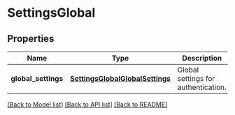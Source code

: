 # SettingsGlobal

## Properties
Name | Type | Description | Notes
------------ | ------------- | ------------- | -------------
**global_settings** | [**SettingsGlobalGlobalSettings**](SettingsGlobalGlobalSettings.md) | Global settings for authentication. | [optional] 

[[Back to Model list]](../README.md#documentation-for-models) [[Back to API list]](../README.md#documentation-for-api-endpoints) [[Back to README]](../README.md)


